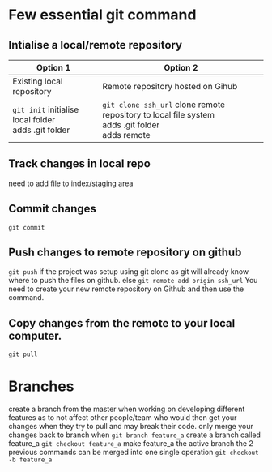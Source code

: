 # Few essential git command

## Intialise a local/remote repository
Option 1|Option 2
---|---
Existing local repository | Remote repository hosted on Gihub
`git init` initialise local folder <br/> adds .git folder | `git clone ssh_url` clone remote repository to local file system <br/> adds .git folder </br> adds remote

## Track changes in local repo
need to add file to index/staging area

## Commit changes
`git commit` 

## Push changes to remote repository on github
`git push` if the project was setup using git clone as git will already know where to push the files on github.
else
`git remote add origin ssh_url` You need to create your new remote repository on Github and then use the command.

## Copy changes from the remote to your local computer.
`git pull`

# Branches
create a branch from the master when working on developing different features as to not affect other people/team who would then get your changes when they try to pull and may break their code. only merge your changes back to branch when
`git branch feature_a` create a branch called feature_a
`git checkout feature_a` make feature_a the active branch
the 2 previous commands can be merged into one single operation
`git checkout -b feature_a`
